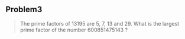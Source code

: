 Problem3
--------

> The prime factors of 13195 are 5, 7, 13 and 29.
> What is the largest prime factor of the number 600851475143 ?
